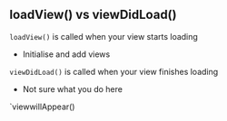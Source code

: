 ## loadView() vs viewDidLoad()

`loadView()` is called when your view starts loading
* Initialise and add views


`viewDidLoad()` is called when your view finishes loading
* Not sure what you do here

`viewwillAppear()

